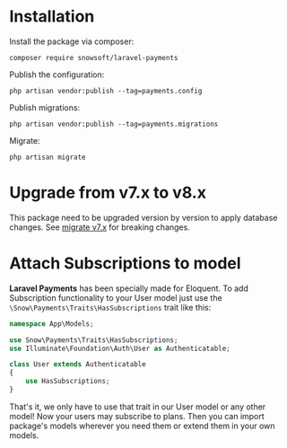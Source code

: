 # Installation

Install the package via composer:

```shell
composer require snowsoft/laravel-payments
```

Publish the configuration:

```shell
php artisan vendor:publish --tag=payments.config
```

Publish migrations:

```shell
php artisan vendor:publish --tag=payments.migrations
```

Migrate:

```shell
php artisan migrate
```

# Upgrade from v7.x to v8.x

This package need to be upgraded version by version to apply database changes. See [migrate v7.x](migrate-v7.md) for breaking
changes.


# Attach Subscriptions to model

**Laravel Payments** has been specially made for Eloquent. To add Subscription functionality to your User model just use
the `\Snow\Payments\Traits\HasSubscriptions` trait like this:

```php
namespace App\Models;

use Snow\Payments\Traits\HasSubscriptions;
use Illuminate\Foundation\Auth\User as Authenticatable;

class User extends Authenticatable
{
    use HasSubscriptions;
}
```

That's it, we only have to use that trait in our User model or any other model! Now your users may subscribe to plans.
Then you can import package's models wherever you need them or extend them in your own models.

